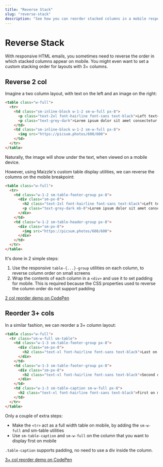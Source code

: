 ```yaml
---
title: "Reverse Stack"
slug: "reverse-stack"
description: "See how you can reorder stacked columns in a mobile responsive HTML email template with table layout CSS properties"
---
```


# Reverse Stack

With responsive HTML emails, you sometimes need to reverse the order in which stacked columns appear on mobile. You might even want to set a custom stacking order for layouts with 3+ columns.

## Reverse 2 col

Imagine a two column layout, with text on the left and an image on the right:

```html
<table class="w-full">
  <tr>
    <td class="sm-inline-block w-1-2 sm-w-full px-8">
      <p class="text-2xl font-hairline font-sans text-black">Left text</p>
      <p class="text-grey-dark">Lorem ipsum dolor sit amet consectetur adipisicing elit. Tempore aspernatur.</p>
    </td>
    <td class="sm-inline-block w-1-2 sm-w-full px-8">
      <img src="https://picsum.photos/600/600">
    </td>
  </tr>
</table>
```

Naturally, the image will show under the text, when viewed on a mobile device.

However, using Maizzle's custom table display utilities, we can reverse the columns on the mobile breakpoint:

```html
<table class="w-full">
  <tr>
    <td class="w-1-2 sm-table-footer-group px-8">
      <div class="sm-px-8">
        <h2 class="text-2xl font-hairline font-sans text-black">Left text</h2>
        <p class="text-grey-dark mb-0">Lorem ipsum dolor sit amet consectetur adipisicing elit. Tempore aspernatur.</p>
      </div>
    </td>
    <td class="w-1-2 sm-table-header-group px-8">
      <div class="sm-px-8">
        <img src="https://picsum.photos/600/600">
      </div>
    </td>
  </tr>
</table>
```

It's done in 2 simple steps:

1. Use the responsive `table-{...}-group` utilities on each column, to reverse column order on small screens
2. Wrap the contents of each column in a `<div>` and use it to set padding for mobile. This is required because the CSS properties used to reverse the column order do not support padding

<a href="https://codepen.io/maizzle/pen/dgpxbB?editors=1000" class="rounded bg-gradient-l-ocean-light hover:bg-gradient-l-ocean-dark text-sm font-bold leading-full py-3 px-12 mt-4 inline-flex" target="_blank" rel="nofollow noopener"><span class="text-white">2 col reorder demo on CodePen</span></a>

## Reorder 3+ cols

In a similar fashion, we can reorder a 3+ column layout:

```html
<table class="w-full">
  <tr class="sm-w-full sm-table">
    <td class="w-1-3 sm-table-footer-group px-8">
      <div class="sm-px-8">
        <h2 class="text-xl font-hairline font-sans text-black">Last on mobile</h2>
      </div>
    </td>
    <td class="w-1-3 sm-table-footer-group px-8">
      <div class="sm-px-8">
        <h2 class="text-xl font-hairline font-sans text-black">Second on mobile</h2>
      </div>
    </td>
    <td class="w-1-3 sm-table-caption sm-w-full px-8">
      <h2 class="text-xl font-hairline font-sans text-black">First on mobile</h2>
    </td>
  </tr>
</table>
```

Only a couple of extra steps:

- Make the `<tr>` act as a full width table on mobile, by adding the `sm-w-full` and sm-table utilities
- Use `sm-table-caption` and `sm-w-full` on the column that you want to display first on mobile

<div class="bg-gray-100 border-l-4 border-gradient-b-ocean-light p-4 mb-4 text-md" role="alert">
  <div class="text-gray-600"><code class="shiki-inline">.table-caption</code> supports padding, no need to use a div inside the column.</div>
</div>

<a href="https://codepen.io/maizzle/pen/dgpxLp?editors=1000" class="rounded bg-gradient-l-ocean-light hover:bg-gradient-l-ocean-dark text-sm font-bold leading-full py-3 px-12 mt-4 inline-flex" target="_blank" rel="nofollow noopener"><span class="text-white">3+ col reorder demo on CodePen</span></a>


